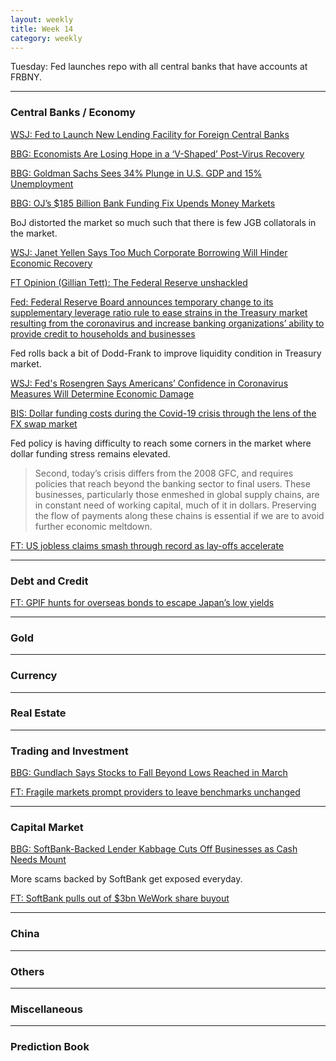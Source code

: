 ```yaml
---
layout: weekly
title: Week 14
category: weekly
---
```


Tuesday: Fed launches repo with all central banks that have accounts at FRBNY.

---
### Central Banks / Economy

[WSJ: Fed to Launch New Lending Facility for Foreign Central Banks](
https://www.wsj.com/articles/fed-will-launch-new-lending-facility-for-foreign-central-banks-11585657885)

[BBG: Economists Are Losing Hope in a ‘V-Shaped’ Post-Virus Recovery](
https://www.bloomberg.com/news/articles/2020-03-31/a-quick-rebound-from-virus-economists-have-reason-to-doubt-it)

[BBG: Goldman Sachs Sees 34% Plunge in U.S. GDP and 15% Unemployment](
https://www.bloomberg.com/news/articles/2020-03-31/goldman-sees-even-deeper-u-s-contraction-in-second-quarter?srnd=premium)

[BBG: OJ’s $185 Billion Bank Funding Fix Upends Money Markets](
https://www.bloomberg.com/news/articles/2020-03-31/boj-fix-for-bank-funding-sparks-turmoil-in-japan-s-repo-market)

BoJ distorted the market so much such that there is few JGB collatorals in the market.

[WSJ: Janet Yellen Says Too Much Corporate Borrowing Will Hinder Economic Recovery](
https://www.wsj.com/articles/janet-yellen-says-too-much-corporate-borrowing-will-hinder-economic-recovery-11585603500)

[FT Opinion (Gillian Tett): The Federal Reserve unshackled](
https://www.ft.com/content/01d5f557-4f83-4e58-9ec9-1b7fb1e6d5af)

[Fed: Federal Reserve Board announces temporary change to its supplementary leverage ratio rule to ease strains in the Treasury market resulting from the coronavirus and increase banking organizations’ ability to provide credit to households and businesses](
https://www.federalreserve.gov/newsevents/pressreleases/bcreg20200401a.htm)

Fed rolls back a bit of Dodd-Frank to improve liquidity condition in Treasury market.

[WSJ: Fed's Rosengren Says Americans’ Confidence in Coronavirus Measures Will Determine Economic Damage](
https://www.wsj.com/articles/fed-s-rosengren-says-nobody-should-be-left-behind-in-stimulus-efforts-11585764001)

[BIS: Dollar funding costs during the Covid-19 crisis through the lens of the FX swap market](
https://www.bis.org/publ/bisbull01.pdf)

Fed policy is having difficulty to reach some corners in the market where dollar funding stress remains elevated.

> Second, today’s crisis differs from the 2008 GFC, and requires policies that reach beyond the banking
sector to final users. These businesses, particularly those enmeshed in global supply chains, are in constant
need of working capital, much of it in dollars. Preserving the flow of payments along these chains is
essential if we are to avoid further economic meltdown. 

[FT: US jobless claims smash through record as lay-offs accelerate](
https://www.ft.com/content/72a78be8-2560-4075-ae27-eaee7b760c55)

---
### Debt and Credit

[FT: GPIF hunts for overseas bonds to escape Japan’s low yields](
https://www.ft.com/content/9397bba1-359a-4f55-bd61-57629fd1e77d)

---
### Gold

---
### Currency

---
### Real Estate

---
### Trading and Investment

[BBG: Gundlach Says Stocks to Fall Beyond Lows Reached in March](
https://www.bloomberg.com/news/articles/2020-03-31/gundlach-says-stocks-to-fall-beyond-lows-reached-in-march)

[FT: Fragile markets prompt providers to leave benchmarks unchanged](
https://www.ft.com/content/7a00aa4c-a9b8-482e-ac6b-19776c432598)

---
### Capital Market

[BBG: SoftBank-Backed Lender Kabbage Cuts Off Businesses as Cash Needs Mount](
https://www.bloomberg.com/news/articles/2020-04-01/softbank-backed-lender-cuts-off-businesses-as-cash-needs-mount)

More scams backed by SoftBank get exposed everyday.

[FT: SoftBank pulls out of $3bn WeWork share buyout](
https://www.ft.com/content/0118b4dd-f528-4b94-80d5-43805554c549)

---
### China

---
### Others

---
### Miscellaneous

---
### Prediction Book
